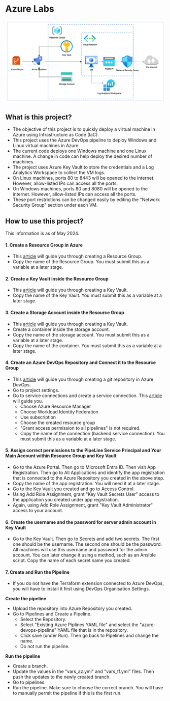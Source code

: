 <!---
Author: Sudhara Dharmawardhana
Project Name: Azure Labs
-->

# Azure Labs

![network diagram](./Repo_Artefacts/Azure_Lab.svg)

## What is this project?

- The objective of this project is to quickly deploy a virtual machine in Azure using Infrastructure as Code (IaC).
- This project uses the Azure DevOps pipeline to deploy Windows and Linux virtual machines in Azure.
- The current code deploys one Windows machine and one Linux machine. A change in code can help deploy the desired number of machines.
- The project uses Azure Key Vault to store the credentials and a Log Analytics Workspace to collect the VM logs.
- On Linux machines, ports 80 to 8443 will be opened to the internet. However, allow-listed IPs can access all the ports.
- On Windows machines, ports 80 and 8080 will be opened to the internet. However, allow-listed IPs can access all the ports.
- These port restrictions can be changed easily by editing the "Network Security Group" section under each VM.

## How to use this project?

This information is as of May 2024.

#### **1. Create a Resource Group in Azure**
- This [article](https://learn.microsoft.com/en-us/azure/azure-resource-manager/management/manage-resource-groups-portal) will guide you through creating a Resource Group. 
- Copy the name of the Resource Group. You must submit this as a variable at a later stage.

#### **2. Create a Key Vault inside the Resource Group**
- This [article](https://learn.microsoft.com/en-us/azure/key-vault/general/quick-create-portal) will guide you through creating a Key Vault. 
- Copy the name of the Key Vault. You must submit this as a variable at a later stage.

#### **3. Create a Storage Account inside the Resource Group**
- This [article](https://learn.microsoft.com/en-us/azure/storage/common/storage-account-create?tabs=azure-portal) will guide you through creating a Key Vault.
- Create a container inside the storage account.
- Copy the name of the storage account. You must submit this as a variable at a later stage.
- Copy the name of the container. You must submit this as a variable at a later stage.

#### **4. Create an Azure DevOps Repository and Connect it to the Resource Group**
- This [article](https://learn.microsoft.com/en-us/azure/devops/repos/git/create-new-repo?view=azure-devops) will guide you through creating a git repository in Azure DevOps.
- Go to project settings.
- Go to service connections and create a service connection. This [article](https://learn.microsoft.com/en-us/azure/devops/pipelines/library/service-endpoints?view=azure-devops&tabs=yaml) will guide you.
    - Choose Azure Resource Manager
    - Choose Workload Identity Federation
    - Use subscription
    - Choose the created resource group
    - "Grant access permission to all pipelines" is not required.
    - Copy the name of the connection (backend service connection). You must submit this as a variable at a later stage.

#### **5. Assign correct permissions to the PipeLine Service Principal and Your Main Account within Resource Group and Key Vault**
- Go to the Azure Portal. Then go to Microsoft Entra ID. Then visit App Registration. Then go to All Applications and identify the app registration that is connected to the Azure Repository you created in the above step.
- Copy the name of the app registration. You will need it at a later stage.
- Go to the Key Vault you created and go to Access Control.
- Using Add Role Assignment, grant "Key Vault Secrets User" access to the application you created under app registration.
- Again, using Add Role Assignment, grant "Key Vault Administrator" access to your account.

#### **6. Create the username and the password for server admin account in Key Vault**
- Go to the Key Vault. Then go to Secrets and add two secrets. The first one should be the username. The second one should be the password. All machines will use this username and password for the admin account. You can later change it using a method, such as an Ansible script. Copy the name of each secret name you created.

#### **7. Create and Run the Pipeline**

- If you do not have the Terraform extension connected to Azure DevOps, you will have to install it first using DevOps Organisation Settings.

**Create the pipeline**
- Upload the repository into Azure Repository you created.
- Go to Pipelines and Create a Pipeline.
    - Select the Repository.
    - Select "Existing Azure Piplines YAML file" and select the "azure-devops-pipeline" YAML file that is in the repository.
    - Click save (under Run). Then go back to Pipelines and change the name.
    - Do not run the pipeline.

**Run the pipeline**
- Create a branch.
- Update the values in the "vars_az.yml" and "vars_tf.yml" files. Then push the updates to the newly created branch.
- Go to pipelines.
- Run the pipeline. Make sure to choose the correct branch. You will have to manually permit the pipeline if this is the first run.